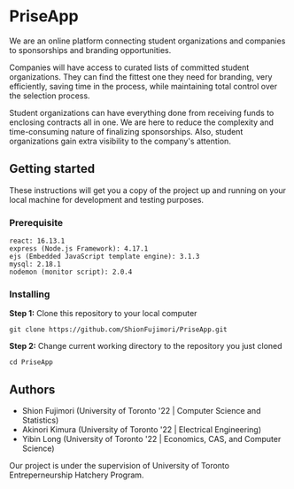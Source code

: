# PriseApp
We are an online platform connecting student organizations and companies to sponsorships and branding opportunities.

Companies will have access to curated lists of committed student organizations. They can find the fittest one they need for branding, very efficiently, saving time in the process, while maintaining total control over the selection process. 

Student organizations can have everything done from receiving funds to enclosing contracts all in one. We are here to reduce the complexity and time-consuming nature of finalizing sponsorships. Also, student organizations gain extra visibility to the company's attention.

## Getting started
These instructions will get you a copy of the project up and running on your local machine for development and testing purposes.

### Prerequisite
```
react: 16.13.1
express (Node.js Framework): 4.17.1
ejs (Embedded JavaScript template engine): 3.1.3
mysql: 2.18.1
nodemon (monitor script): 2.0.4
```
### Installing
**Step 1:** Clone this repository to your local computer
```
git clone https://github.com/ShionFujimori/PriseApp.git
```
**Step 2:** Change current working directory to the repository you just cloned
```
cd PriseApp
```

## Authors
- Shion Fujimori (University of Toronto '22 | Computer Science and Statistics)
- Akinori Kimura (University of Toronto '22 | Electrical Engineering)
- Yibin Long (University of Toronto '22 | Economics, CAS, and Computer Science)

Our project is under the supervision of University of Toronto Entreperneurship Hatchery Program.
